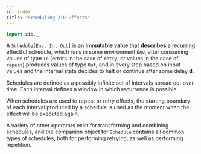 ```yaml
---
id: index 
title: "Scheduling ZIO Effects"
---
```


```scala mdoc:invisible
import zio._
```

A `Schedule[Env, In, Out]` is an **immutable value** that **describes** a recurring effectful schedule, which runs in some environment `Env`, after consuming values of type `In` (errors in the case of `retry`, or values in the case of `repeat`) produces values of type `Out`, and in every step based on input values and the internal state decides to halt or continue after some delay **d**.

Schedules are defined as a possibly infinite set of intervals spread out over time. Each interval defines a window in which recurrence is possible.

When schedules are used to repeat or retry effects, the starting boundary of each interval produced by a schedule is used as the moment when the effect will be executed again.

A variety of other operators exist for transforming and combining schedules, and the companion object for `Schedule` contains all common types of schedules, both for performing retrying, as well as performing repetition.
